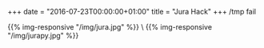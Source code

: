+++
date = "2016-07-23T00:00:00+01:00"
title = "Jura Hack"
+++
/tmp fail

{{% img-responsive "/img/jura.jpg" %}}
\\
{{% img-responsive "/img/jurapy.jpg" %}}